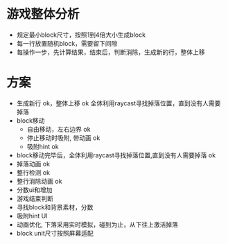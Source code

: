 # 游戏整体分析
* 规定最小block尺寸，按照1到4倍大小生成block
* 每一行放置随机block，需要留下间隙
* 每操作一步，先计算结果，结束后，判断消除，生成新的行，整体上移

# 方案
* 生成新行 ok，整体上移 ok
    全体利用raycast寻找掉落位置，直到没有人需要掉落
* block移动
    * 自由移动，左右边界 ok
    * 停止移动时吸附, 带动画 ok
    * 吸附hint ok
* block移动完毕后，全体利用raycast寻找掉落位置,直到没有人需要掉落 ok
* 掉落动画 ok
* 整行检测 ok
* 整行消除动画 ok
* 分数ui和增加
* 游戏结束判断
* 寻找block和背景素材，分数
* 吸附hint UI
* 动画优化, 下落采用实时模拟，碰到为止，从下往上激活掉落
* block unit尺寸按照屏幕适配